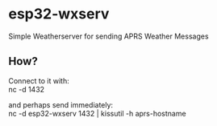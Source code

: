 # esp32-wxserv
Simple Weatherserver for sending APRS Weather Messages

## How?
Connect to it with: <br/>
  nc -d <ipaddress> 1432

and perhaps send immediately:<br/>
  nc -d esp32-wxserv 1432 | kissutil -h aprs-hostname


